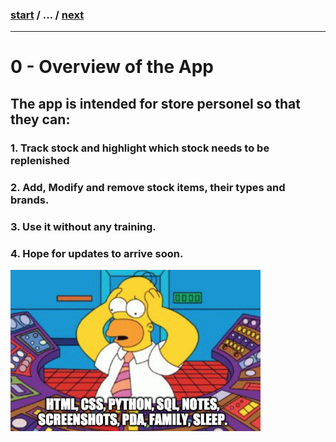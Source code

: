 ### [start](0.md) / ... / [next](1.md)
--- 
# 0 - Overview of the App
## The app is intended for store personel so that they can:
### 1. Track stock and highlight which stock needs to be replenished
### 2. Add, Modify and remove stock items, their types and brands.
### 3. Use it without any training.
### 4. Hope for updates to arrive soon.


<img src="friday-d1.png" alt="drawing" width="400"/>

